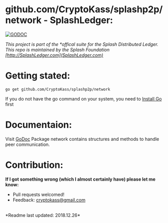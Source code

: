 # github.com/CryptoKass/splashp2p/network - SplashLedger:
[![GODOC](https://godoc.org/github.com/CryptoKass/github.com/CryptoKass/splashp2p/network?status.svg)](https://godoc.org/github.com/CryptoKass/github.com/CryptoKass/splashp2p/network)

*This project is part of the \*offical suite for the Splash Distributed Ledger. This repo is maintained by the Splash Foundation [http://SplashLedger.com](SplashLedger.com)*

# Getting stated:
```shell
go get github.com/CryptoKass/splashp2p/network
```
If you do not have the go command on your system, you need to [Install Go](http://golang.org/doc/install) first

# Documentaion:
Visit [GoDoc](https://godoc.org/github.com/CryptoKass/github.com/CryptoKass/splashp2p/network) 
Package network contains structures and methods to handle peer communication.




# Contribution: 
**If I got something wrong (which I almost certainly have) please let me know:**
- Pull requests welcomed!
- Feedback: cryptokass@gmail.com

<br>
*Readme last updated: 2018.12.26*
